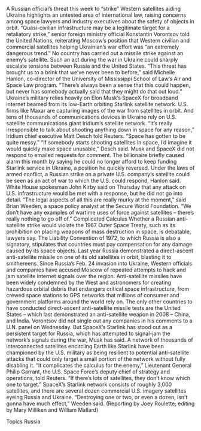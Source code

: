 A Russian official’s threat this week to “strike” Western satellites aiding Ukraine highlights an untested area of international law, raising concerns among space lawyers and industry executives about the safety of objects in orbit.
“Quasi-civilian infrastructure may be a legitimate target for a retaliatory strike,” senior foreign ministry official Konstantin Vorontsov told the United Nations, reiterating Moscow’s position that Western civilian and commercial satellites helping Ukrainian’s war effort was “an extremely dangerous trend.”
No country has carried out a missile strike against an enemy’s satellite. Such an act during the war in Ukraine could sharply escalate tensions between Russia and the United States.
“This threat has brought us to a brink that we’ve never been to before,” said Michelle Hanlon, co-director of the University of Mississippi School of Law’s Air and Space Law program. “There’s always been a sense that this could happen, but never has somebody actually said that they might do that out loud.”
Ukraine’s military relies heavily on Elon Musk’s SpaceX for broadband internet beamed from its low-Earth orbiting Starlink satellite network. U.S. firms like Maxar are capturing images of the war from satellites in orbit. And tens of thousands of communications devices in Ukraine rely on U.S. satellite communications giant Iridium’s satellite network.
“It’s really irresponsible to talk about shooting anything down in space for any reason,” Iridium chief executive Matt Desch told Reuters. “Space has gotten to be quite messy.”
“If somebody starts shooting satellites in space, I’d imagine it would quickly make space unusable,” Desch said.
Musk and SpaceX did not respond to emailed requests for comment. The billionaire briefly caused alarm this month by saying he could no longer afford to keep funding Starlink service in Ukraine, a position he quickly reversed.
Under the laws of armed conflict, a Russian strike on a private U.S. company’s satellite could be seen as an act of war to which the U.S. could respond, Hanlon said.
White House spokesman John Kirby said on Thursday that any attack on U.S. infrastructure would be met with a response, but he did not go into detail.
“The legal aspects of all this are really murky at the moment,” said Brian Weeden, a space policy analyst at the Secure World Foundation. “We don’t have any examples of wartime uses of force against satellites – there’s really nothing to go off of.”
Complicated Calculus
Whether a Russian anti-satellite strike would violate the 1967 Outer Space Treaty, such as its prohibition on placing weapons of mass destruction in space, is debatable, lawyers say. The Liability Convention of 1972, to which Russia is also a signatory, stipulates that countries must pay compensation for any damage caused by its space objects.
Last year Russia demonstrated a direct-ascent anti-satellite missile on one of its old satellites in orbit, blasting it to smithereens. Since Russia’s Feb. 24 invasion into Ukraine, Western officials and companies have accused Moscow of repeated attempts to hack and jam satellite internet signals over the region.
Anti-satellite missiles have been widely condemned by the West and astronomers for creating hazardous orbital debris that endangers critical space infrastructure, from crewed space stations to GPS networks that millions of consumer and government platforms around the world rely on.
The only other countries to have conducted direct-ascent anti-satellite missile tests are the United States – which last demonstrated an anti-satellite weapon in 2008 – China, and India.
Vorontsov did not single out any companies in his comments to a U.N. panel on Wednesday. But SpaceX’s Starlink has stood out as a persistent target for Russia, which has attempted to signal-jam the network’s signals during the war, Musk has said.
A network of thousands of interconnected satellites encircling Earth like Starlink have been championed by the U.S. military as being resilient to potential anti-satellite attacks that could only target a small portion of the network without fully disabling it.
“It complicates the calculus for the enemy,” Lieutenant General Philip Garrant, the U.S. Space Force’s deputy chief of strategy and operations, told Reuters. “If there’s lots of satellites, they don’t know which one to target.”
SpaceX’s Starlink network consists of roughly 3,000 satellites, and there are several dozen commercial U.S. imagery satellites eyeing Russia and Ukraine.
“Destroying one or two, or even a dozen, isn’t gonna have much effect,” Weeden said.
(Reporting by Joey Roulette; editing by Mary Milliken and William Mallard)

Topics
Russia
